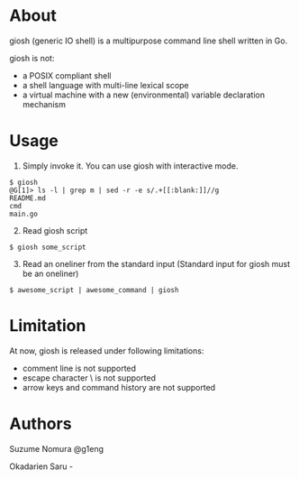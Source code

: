 # About

giosh (generic IO shell) is a multipurpose command line shell written in Go.

giosh is not:

* a POSIX compliant shell
* a shell language with multi-line lexical scope
* a virtual machine with a new (environmental) variable declaration mechanism

# Usage

1. Simply invoke it. You can use giosh with interactive mode.

```shell
$ giosh
@G[1]> ls -l | grep m | sed -r -e s/.+[[:blank:]]//g
README.md
cmd
main.go
```

2. Read giosh script 

```shell
$ giosh some_script
```

3. Read an oneliner from the standard input
   (Standard input for giosh must be an oneliner)

```shell
$ awesome_script | awesome_command | giosh
```

# Limitation

At now, giosh is released under following limitations:

* comment line is not supported
* escape character \\ is not supported
* arrow keys and command history are not supported

# Authors

Suzume Nomura @g1eng

Okadarien Saru -
